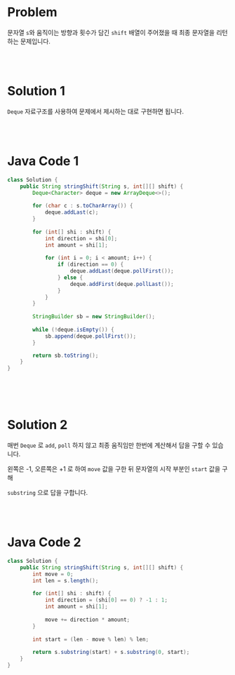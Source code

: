 # Problem

문자열 `s`와 움직이는 방향과 횟수가 담긴 `shift` 배열이 주어졌을 때 최종 문자열을 리턴하는 문제입니다.

<br><br>

# Solution 1

`Deque` 자료구조를 사용하여 문제에서 제시하는 대로 구현하면 됩니다.

<br><br>

# Java Code 1

```java
class Solution {
    public String stringShift(String s, int[][] shift) {
        Deque<Character> deque = new ArrayDeque<>();
        
        for (char c : s.toCharArray()) {
            deque.addLast(c);
        }
        
        for (int[] shi : shift) {
            int direction = shi[0];
            int amount = shi[1];
            
            for (int i = 0; i < amount; i++) {
                if (direction == 0) {
                    deque.addLast(deque.pollFirst());
                } else {
                    deque.addFirst(deque.pollLast());
                }
            }
        }
        
        StringBuilder sb = new StringBuilder();
        
        while (!deque.isEmpty()) {
            sb.append(deque.pollFirst());
        }

        return sb.toString();
    }
}
```
<br><br><br>

# Solution 2

매번 `Deque` 로 `add`, `poll` 하지 않고 최종 움직임만 한번에 계산해서 답을 구할 수 있습니다.

왼쪽은 -1, 오른쪽은 +1 로 하여 `move` 값을 구한 뒤 문자열의 시작 부분인 `start` 값을 구해

`substring` 으로 답을 구합니다.

<br><br>

# Java Code 2

```java
class Solution {
    public String stringShift(String s, int[][] shift) {
        int move = 0;
        int len = s.length();
        
        for (int[] shi : shift) {
            int direction = (shi[0] == 0) ? -1 : 1;
            int amount = shi[1];
            
            move += direction * amount;
        }
        
        int start = (len - move % len) % len;
        
        return s.substring(start) + s.substring(0, start);
    }
}
```